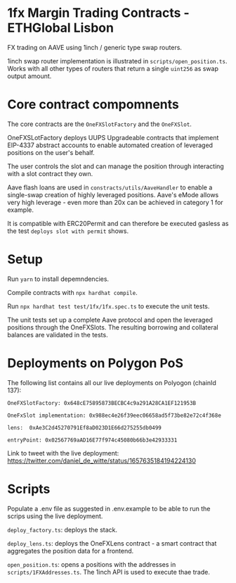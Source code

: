 # 1fx Margin Trading Contracts - ETHGlobal Lisbon

FX trading on AAVE using 1inch / generic type swap routers.

1inch swap router implementation is illustrated in `scripts/open_position.ts`. Works with all other types of routers that return a single `uint256` as swap output amount. 

# Core contract compomnents

The core contracts are the `OneFXSlotFactory` and the `OneFXSlot`.

OneFXSLotFactory deploys UUPS Upgradeable contracts that implement EIP-4337 abstract accounts to enable automated creation of leveraged positions on the user's behalf.

The user controls the slot and can manage the position through interacting with a slot contract they own.

Aave flash loans are used in `constracts/utils/AaveHandler` to enable a single-swap creation of highly leveraged positions. Aave's eMode allows very high leverage - even more than 20x can be achieved in category 1 for example.

It is compatible with ERC20Permit and can therefore be executed gasless as the test `deploys slot with permit` shows.

# Setup

Run `yarn` to install depemndencies.

Compile contracts with `npx hardhat compile`.

Run `npx hardhat test test/1fx/1fx.spec.ts` to execute the unit tests.

The unit tests set up a complete Aave protocol and open the leveraged positions through the OneFXSlots. The resulting borrowing and collateral balances are validated in the tests.

# Deployments on Polygon PoS

The following list contains all our live deployments on Polyogon (chainId 137):

`OneFXSlotFactory: 0x648cE75895873BECBC4c9a291A28CA1EF121953B`

`OneFxSlot implementation: 0x988ec4e26f39eec06658ad5f73be82e72c4f368e`

`lens:  0xAe3C2d45270791Ef8aD023D1E66d275255db0499`

`entryPoint: 0x02567769aAD16E77f974c45080b66b3e42933331`

Link to tweet with the live deployment: https://twitter.com/daniel_de_witte/status/1657635184194224130


# Scripts

Populate a .env file as suggested in .env.example to be able to run the scrips using the live deployment.

`deploy_factory.ts`: deploys the stack.

`deploy_lens.ts`: deploys the OneFXLens contract - a smart contract that aggregates the position data for a frontend.

`open_position.ts`: opens a positions with the addresses in `scripts/1FXAddresses.ts`. The 1inch API is used to execute thae trade.